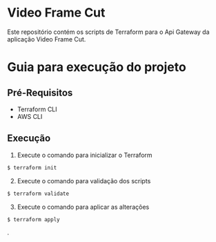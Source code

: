 # Video Frame Cut

Este repositório contém os scripts de Terraform para o Api Gateway da aplicação Video Frame Cut.

# Guia para execução do projeto

## Pré-Requisitos

* Terraform CLI
* AWS CLI

## Execução

1. Execute o comando para inicializar o Terraform

``` bash
$ terraform init
```

2. Execute o comando para validação dos scripts

``` bash
$ terraform validate
```

3. Execute o comando para aplicar as alterações

``` bash
$ terraform apply
```

.
